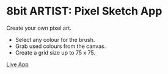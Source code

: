 # 8bit ARTIST: Pixel Sketch App

Create your own pixel art.

- Select any colour for the brush.
- Grab used colours from the canvas.
- Create a grid size up to 75 x 75.


[Live App](https://luong-bao-thai.github.io/etch-a-sketch/)
